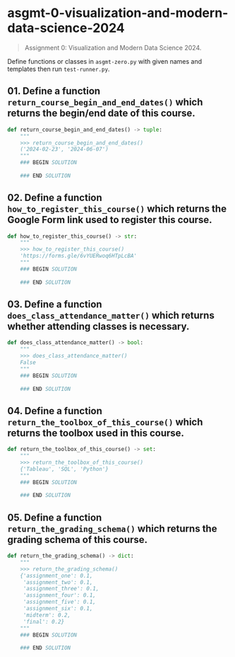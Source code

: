 # asgmt-0-visualization-and-modern-data-science-2024

> Assignment 0: Visualization and Modern Data Science 2024.

Define functions or classes in `asgmt-zero.py` with given names and templates then run `test-runner.py`.

## 01. Define a function `return_course_begin_and_end_dates()` which returns the begin/end date of this course.

```python
def return_course_begin_and_end_dates() -> tuple:
    """
    >>> return_course_begin_and_end_dates()
    ('2024-02-23', '2024-06-07')
    """
    ### BEGIN SOLUTION
    
    ### END SOLUTION
```

## 02. Define a function `how_to_register_this_course()` which returns the Google Form link used to register this course.

```python
def how_to_register_this_course() -> str:
    """
    >>> how_to_register_this_course()
    'https://forms.gle/6vYUERwoq6HTpLcBA'
    """
    ### BEGIN SOLUTION
    
    ### END SOLUTION
```

## 03. Define a function `does_class_attendance_matter()` which returns whether attending classes is necessary.

```python
def does_class_attendance_matter() -> bool:
    """
    >>> does_class_attendance_matter()
    False
    """
    ### BEGIN SOLUTION
    
    ### END SOLUTION
```

## 04. Define a function `return_the_toolbox_of_this_course()` which returns the toolbox used in this course.

```python
def return_the_toolbox_of_this_course() -> set:
    """
    >>> return_the_toolbox_of_this_course()
    {'Tableau', 'SQL', 'Python'}
    """
    ### BEGIN SOLUTION
    
    ### END SOLUTION
```

## 05. Define a function `return_the_grading_schema()` which returns the grading schema of this course.

```python
def return_the_grading_schema() -> dict:
    """
    >>> return_the_grading_schema()
    {'assignment_one': 0.1,
     'assignment_two': 0.1,
     'assignment_three': 0.1,
     'assignment_four': 0.1,
     'assignment_five': 0.1,
     'assignment_six': 0.1,
     'midterm': 0.2,
     'final': 0.2}
    """
    ### BEGIN SOLUTION
    
    ### END SOLUTION
```